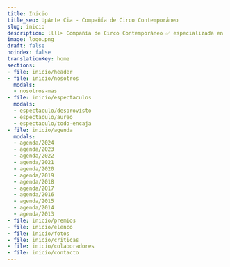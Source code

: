 ```yaml
---
title: Inicio
title_seo: UpArte Cia - Compañía de Circo Contemporáneo
slug: inicio
description: llll➤ Compañía de Circo Contemporáneo ✅ especializada en portes acrobáticos, banquinas, torres, saltos al vacío.
image: logo.png
draft: false
noindex: false
translationKey: home
sections:
- file: inicio/header
- file: inicio/nosotros
  modals:
  - nosotros-mas
- file: inicio/espectaculos
  modals:
  - espectaculo/desprovisto
  - espectaculo/aureo
  - espectaculo/todo-encaja
- file: inicio/agenda
  modals:
  - agenda/2024
  - agenda/2023
  - agenda/2022
  - agenda/2021
  - agenda/2020
  - agenda/2019
  - agenda/2018
  - agenda/2017
  - agenda/2016
  - agenda/2015
  - agenda/2014
  - agenda/2013
- file: inicio/premios
- file: inicio/elenco
- file: inicio/fotos
- file: inicio/criticas
- file: inicio/colaboradores
- file: inicio/contacto
---
```

